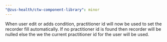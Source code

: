 ```yaml
---
"@zus-health/ctw-component-library": minor
---
```


When user edit or adds condition, practitioner id will now be used to set the recorder fill automatically. If no practitioner id is found then recorder will be nulled else the we the current practitioner id for the user will be used.
